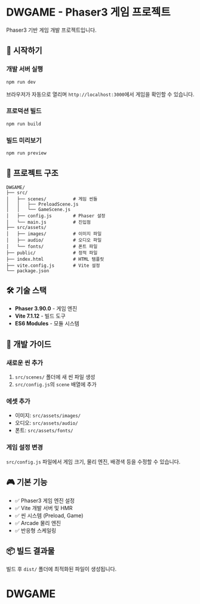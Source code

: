 # DWGAME - Phaser3 게임 프로젝트

Phaser3 기반 게임 개발 프로젝트입니다.

## 🚀 시작하기

### 개발 서버 실행
```bash
npm run dev
```
브라우저가 자동으로 열리며 `http://localhost:3000`에서 게임을 확인할 수 있습니다.

### 프로덕션 빌드
```bash
npm run build
```

### 빌드 미리보기
```bash
npm run preview
```

## 📁 프로젝트 구조

```
DWGAME/
├── src/
│   ├── scenes/          # 게임 씬들
│   │   ├── PreloadScene.js
│   │   └── GameScene.js
│   ├── config.js        # Phaser 설정
│   └── main.js          # 진입점
├── src/assets/
│   ├── images/          # 이미지 파일
│   ├── audio/           # 오디오 파일
│   └── fonts/           # 폰트 파일
├── public/              # 정적 파일
├── index.html           # HTML 템플릿
├── vite.config.js       # Vite 설정
└── package.json
```

## 🛠 기술 스택

- **Phaser 3.90.0** - 게임 엔진
- **Vite 7.1.12** - 빌드 도구
- **ES6 Modules** - 모듈 시스템

## 📝 개발 가이드

### 새로운 씬 추가
1. `src/scenes/` 폴더에 새 씬 파일 생성
2. `src/config.js`의 `scene` 배열에 추가

### 에셋 추가
- 이미지: `src/assets/images/`
- 오디오: `src/assets/audio/`
- 폰트: `src/assets/fonts/`

### 게임 설정 변경
`src/config.js` 파일에서 게임 크기, 물리 엔진, 배경색 등을 수정할 수 있습니다.

## 🎮 기본 기능

- ✅ Phaser3 게임 엔진 설정
- ✅ Vite 개발 서버 및 HMR
- ✅ 씬 시스템 (Preload, Game)
- ✅ Arcade 물리 엔진
- ✅ 반응형 스케일링

## 📦 빌드 결과물

빌드 후 `dist/` 폴더에 최적화된 파일이 생성됩니다.
# DWGAME
